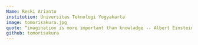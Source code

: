 ```yaml
---
Name: Reski Arianto
institution: Universitas Teknologi Yogyakarta
image: tomorisakura.jpg
quote: “imagination is more important than knowladge -- Albert Einstein.”
github: tomorisakura
---
```

